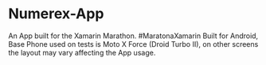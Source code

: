 # Numerex-App
An App built for the Xamarin Marathon. #MaratonaXamarin
Built for Android, Base Phone used on tests is Moto X Force (Droid Turbo II), on other screens the layout may vary affecting the App usage.
